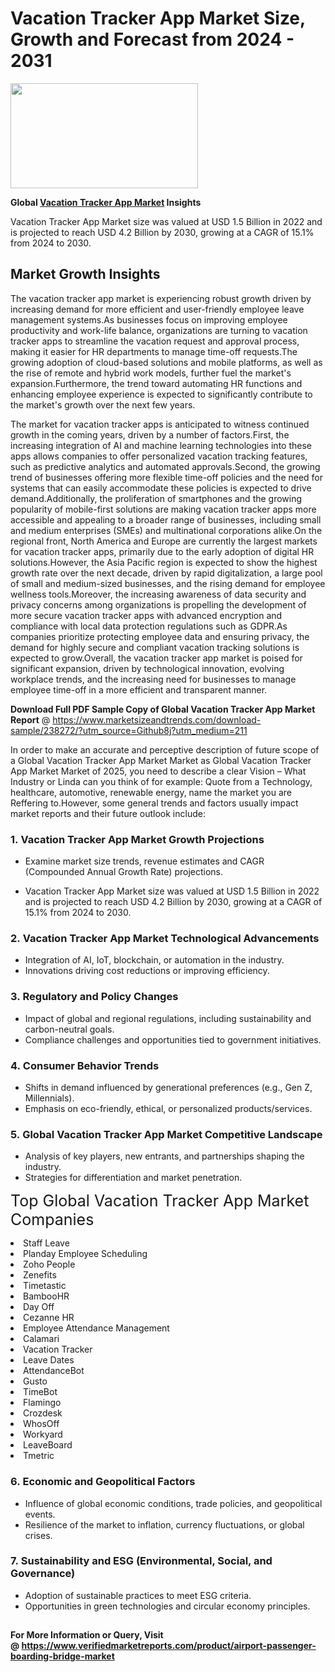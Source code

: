 <H1>Vacation Tracker App Market Size, Growth and Forecast from 2024 - 2031</H1><img class="aligncenter size-medium wp-image-584254" src="https://thirdeyenews.in/wp-content/uploads/2024/09/Global-Market-Research-300x168.jpeg" alt="" width="300" height="168" /><p><strong>Global&nbsp;<a href="https://www.marketsizeandtrends.com/download-sample/238272/?utm_source=Github8j?utm_medium=211">Vacation Tracker App Market</a> Insights</strong></p><p>Vacation Tracker App Market size was valued at USD 1.5 Billion in 2022 and is projected to reach USD 4.2 Billion by 2030, growing at a CAGR of 15.1% from 2024 to 2030.</p><p><h2>Market Growth Insights</h2> <p>The vacation tracker app market is experiencing robust growth driven by increasing demand for more efficient and user-friendly employee leave management systems.As businesses focus on improving employee productivity and work-life balance, organizations are turning to vacation tracker apps to streamline the vacation request and approval process, making it easier for HR departments to manage time-off requests.The growing adoption of cloud-based solutions and mobile platforms, as well as the rise of remote and hybrid work models, further fuel the market's expansion.Furthermore, the trend toward automating HR functions and enhancing employee experience is expected to significantly contribute to the market's growth over the next few years.</p> <p>The market for vacation tracker apps is anticipated to witness continued growth in the coming years, driven by a number of factors.First, the increasing integration of AI and machine learning technologies into these apps allows companies to offer personalized vacation tracking features, such as predictive analytics and automated approvals.Second, the growing trend of businesses offering more flexible time-off policies and the need for systems that can easily accommodate these policies is expected to drive demand.Additionally, the proliferation of smartphones and the growing popularity of mobile-first solutions are making vacation tracker apps more accessible and appealing to a broader range of businesses, including small and medium enterprises (SMEs) and multinational corporations alike.On the regional front, North America and Europe are currently the largest markets for vacation tracker apps, primarily due to the early adoption of digital HR solutions.However, the Asia Pacific region is expected to show the highest growth rate over the next decade, driven by rapid digitalization, a large pool of small and medium-sized businesses, and the rising demand for employee wellness tools.Moreover, the increasing awareness of data security and privacy concerns among organizations is propelling the development of more secure vacation tracker apps with advanced encryption and compliance with local data protection regulations such as GDPR.As companies prioritize protecting employee data and ensuring privacy, the demand for highly secure and compliant vacation tracking solutions is expected to grow.Overall, the vacation tracker app market is poised for significant expansion, driven by technological innovation, evolving workplace trends, and the increasing need for businesses to manage employee time-off in a more efficient and transparent manner.</p> <p><span class=""><strong>Download Full PDF Sample Copy of Global Vacation Tracker App Market Report</strong> @ <a href="https://www.marketsizeandtrends.com/download-sample/238272/?utm_source=Github8j?utm_medium=211" target="_blank">https://www.marketsizeandtrends.com/download-sample/238272/?utm_source=Github8j?utm_medium=211</a></span></p><p>In order to make an accurate and perceptive description of future scope of a Global&nbsp;Vacation Tracker App Market Market as Global&nbsp;Vacation Tracker App Market Market of 2025, you need to describe a clear Vision &ndash; What Industry or Linda can you think of for example: Quote from a Technology, healthcare, automotive, renewable energy, name the market you are Reffering to.However, some general trends and factors usually impact market reports and their future outlook include:</p><h3>1.&nbsp;<strong>Vacation Tracker App Market Growth Projections</strong></h3><ul><li>Examine market size trends, revenue estimates and CAGR (Compounded Annual Growth Rate) projections.</li><li><p>Vacation Tracker App Market size was valued at USD 1.5 Billion in 2022 and is projected to reach USD 4.2 Billion by 2030, growing at a CAGR of 15.1% from 2024 to 2030.</p></li></ul><h3>2.&nbsp;<strong>Vacation Tracker App Market Technological Advancements</strong></h3><ul><li>Integration of AI, IoT, blockchain, or automation in the industry.</li><li>Innovations driving cost reductions or improving efficiency.</li></ul><h3>3.&nbsp;<strong>Regulatory and Policy Changes</strong></h3><ul><li>Impact of global and regional regulations, including sustainability and carbon-neutral goals.</li><li>Compliance challenges and opportunities tied to government initiatives.</li></ul><h3>4.&nbsp;<strong>Consumer Behavior Trends</strong></h3><ul><li>Shifts in demand influenced by generational preferences (e.g., Gen Z, Millennials).</li><li>Emphasis on eco-friendly, ethical, or personalized products/services.</li></ul><h3>5.&nbsp;<strong>Global Vacation Tracker App Market Competitive Landscape</strong></h3><ul><li>Analysis of key players, new entrants, and partnerships shaping the industry.</li><li>Strategies for differentiation and market penetration.</li></ul><p data-pm-slice="1 1 []"><span style="color: inherit; font-family: inherit; font-size: 25px;">Top Global Vacation Tracker App Market Companies</span></p><div class="" data-test-id=""><p><li>Staff Leave</li><li> Planday Employee Scheduling</li><li> Zoho People</li><li> Zenefits</li><li> Timetastic</li><li> BambooHR</li><li> Day Off</li><li> Cezanne HR</li><li> Employee Attendance Management</li><li> Calamari</li><li> Vacation Tracker</li><li> Leave Dates</li><li> AttendanceBot</li><li> Gusto</li><li> TimeBot</li><li> Flamingo</li><li> Crozdesk</li><li> WhosOff</li><li> Workyard</li><li> LeaveBoard</li><li> Tmetric</li></p></div><h3>6.&nbsp;<strong>Economic and Geopolitical Factors</strong></h3><ul><li>Influence of global economic conditions, trade policies, and geopolitical events.</li><li>Resilience of the market to inflation, currency fluctuations, or global crises.</li></ul><h3>7.&nbsp;<strong>Sustainability and ESG (Environmental, Social, and Governance)</strong></h3><ul><li>Adoption of sustainable practices to meet ESG criteria.</li><li>Opportunities in green technologies and circular economy principles.</li></ul><h2><strong style="font-size: 14px;">For More Information or Query, Visit @&nbsp;</strong><a style="background-color: #ffffff; font-size: 14px;" href="https://www.marketsizeandtrends.com/report/vacation-tracker-app-market/" target="_blank">https://www.verifiedmarketreports.com/product/airport-passenger-boarding-bridge-market</a></h2>